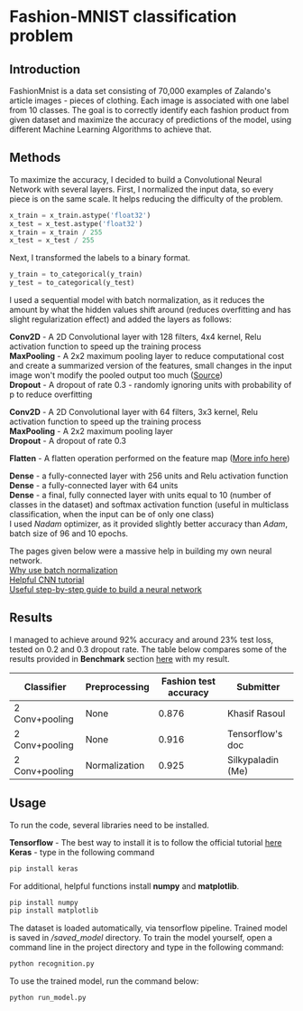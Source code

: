 # Fashion-MNIST classification problem

## Introduction

FashionMnist is a data set consisting of 70,000 examples of Zalando's article images - pieces of clothing. Each image is associated with one label from 10 classes.
The goal is to correctly identify each fashion product from given dataset and maximize the accuracy of predictions of the model, using different Machine Learning Algorithms to achieve that.

## Methods

To maximize the accuracy, I decided to build a Convolutional Neural Network with several layers. First, I normalized the input data, so every piece is on the same scale. It helps reducing the difficulty of the problem.
```python
x_train = x_train.astype('float32')
x_test = x_test.astype('float32')
x_train = x_train / 255
x_test = x_test / 255
```
Next, I transformed the labels to a binary format.
```python
y_train = to_categorical(y_train)
y_test = to_categorical(y_test)
```
I used a sequential model with batch normalization, as it reduces the amount by what the hidden values shift around (reduces overfitting and has slight regularization effect) and added the layers as follows: 

**Conv2D** - A 2D Convolutional layer with 128 filters, 4x4 kernel, Relu activation function to speed up the training process  
**MaxPooling** - A 2x2 maximum pooling layer to reduce computational cost and create a summarized version of the features, small changes in the input image won't modify the pooled output too much ([Source](https://machinelearningmastery.com/pooling-layers-for-convolutional-neural-networks/))  
**Dropout** - A dropout of rate 0.3 - randomly ignoring units with probability of p to reduce overfitting

**Conv2D** - A 2D Convolutional layer with 64 filters, 3x3 kernel, Relu activation function to speed up the training process  
**MaxPooling** - A 2x2 maximum pooling layer  
**Dropout** - A dropout of rate 0.3

**Flatten** - A flatten operation performed on the feature map ([More info here](https://www.superdatascience.com/convolutional-neural-networks-cnn-step-3-flattening/))

**Dense** - a fully-connected layer with 256 units and Relu activation function  
**Dense** - a fully-connected layer with 64 units  
**Dense** - a final, fully connected layer with units equal to 10 (number of classes in the dataset) and softmax activation function (useful in multiclass classification, when the input can be of only one class)  
I used *Nadam* optimizer, as it provided slightly better accuracy than *Adam*, batch size of 96 and 10 epochs.

The pages given below were a massive help in building my own neural network.  
[Why use batch normalization](https://towardsdatascience.com/batch-normalization-in-neural-networks-1ac91516821c)  
[Helpful CNN tutorial](https://medium.com/datadriveninvestor/implementing-convolutional-neural-network-using-tensorflow-for-fashion-mnist-caa99e423371)  
[Useful step-by-step guide to build a neural network](https://towardsdatascience.com/a-guide-to-an-efficient-way-to-build-neural-network-architectures-part-i-hyper-parameter-8129009f131b)


## Results

I managed to achieve around 92% accuracy and around 23% test loss, tested on 0.2 and 0.3 dropout rate. The table below compares some of the results provided in **Benchmark** section [here](https://github.com/zalandoresearch/fashion-mnist) with my result.

| Classifier     | Preprocessing | Fashion test accuracy | Submitter         |
|----------------|---------------|-----------------------|-------------------|
| 2 Conv+pooling | None          | 0.876                 | Khasif Rasoul     |
| 2 Conv+pooling | None          | 0.916                 | Tensorflow's doc  |
| 2 Conv+pooling | Normalization | 0.925                 | Silkypaladin (Me) |

## Usage

To run the code, several libraries need to be installed.

**Tensorflow** - The best way to install it is to follow the official tutorial [here](https://www.tensorflow.org/install/pip)  
**Keras** - type in the following command
```bash
pip install keras
```

For additional, helpful functions install **numpy** and **matplotlib**.

```bash
pip install numpy
pip install matplotlib
```

The dataset is loaded automatically, via tensorflow pipeline. Trained model is saved in */saved_model* directory.
To train the model yourself, open a command line in the project directory and type in the following command:
```bash
python recognition.py
```
To use the trained model, run the command below:
```bash
python run_model.py
```


